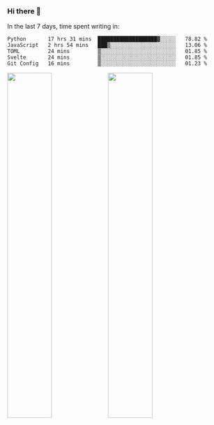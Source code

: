 ### Hi there 👋

In the last 7 days, time spent writing in:

<!--START_SECTION:waka-->
```text
Python       17 hrs 31 mins  ███████████████████▓░░░░░   78.82 % 
JavaScript   2 hrs 54 mins   ███▒░░░░░░░░░░░░░░░░░░░░░   13.06 % 
TOML         24 mins         ▒░░░░░░░░░░░░░░░░░░░░░░░░   01.85 % 
Svelte       24 mins         ▒░░░░░░░░░░░░░░░░░░░░░░░░   01.85 % 
Git Config   16 mins         ▒░░░░░░░░░░░░░░░░░░░░░░░░   01.23 % 
```
<!--END_SECTION:waka-->

<img src="https://wakatime.com/share/@jimtje/5d0c92de-08f8-4a72-8f2f-6a9693d1e318.svg" width=45% height=45%> <img src="https://wakatime.com/share/@jimtje/501498ae-bda5-4da7-a89d-b40bcdd5556d.svg" width=45% height=45%>
